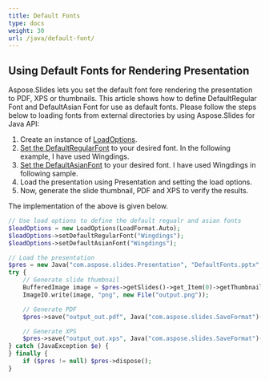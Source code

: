```yaml
---
title: Default Fonts
type: docs
weight: 30
url: /java/default-font/
---
```



## **Using Default Fonts for Rendering Presentation**
Aspose.Slides lets you set the default font fore rendering the presentation to PDF, XPS or thumbnails. This article shows how to define DefaultRegular
Font and DefaultAsian Font for use as default fonts. Please follow the steps below to loading fonts from external directories by using Aspose.Slides for Java API:

1. Create an instance of [LoadOptions](https://apireference.aspose.com/slides/java/com.aspose.slides/LoadOptions).
1. [Set the DefaultRegularFont](https://apireference.aspose.com/slides/java/com.aspose.slides/LoadOptions#setDefaultRegularFont-java.lang.String-) to your desired font. In the following example, I have used Wingdings.
1. [Set the DefaultAsianFont](https://apireference.aspose.com/slides/java/com.aspose.slides/LoadOptions#setDefaultAsianFont-java.lang.String-) to your desired font. I have used Wingdings in following sample.
1. Load the presentation using Presentation and setting the load options.
1. Now, generate the slide thumbnail, PDF and XPS to verify the results.

The implementation of the above is given below.

```php
// Use load options to define the default regualr and asian fonts
$loadOptions = new LoadOptions(LoadFormat.Auto);
$loadOptions->setDefaultRegularFont("Wingdings");
$loadOptions->setDefaultAsianFont("Wingdings");

// Load the presentation
$pres = new Java("com.aspose.slides.Presentation", "DefaultFonts.pptx", $loadOptions);
try {
    // Generate slide thumbnail
    BufferedImage image = $pres->getSlides()->get_Item(0)->getThumbnail(1, 1);
    ImageIO.write(image, "png", new File("output.png"));

    // Generate PDF
    $pres->save("output_out.pdf", Java("com.aspose.slides.SaveFormat")->Pdf);

    // Generate XPS
    $pres->save("output_out.xps", Java("com.aspose.slides.SaveFormat")->Xps);
} catch (JavaException $e) {
} finally {
    if ($pres != null) $pres->dispose();
}
```

